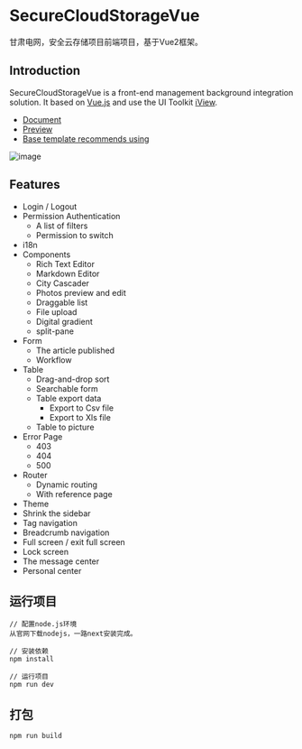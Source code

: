# SecureCloudStorageVue
甘肃电网，安全云存储项目前端项目，基于Vue2框架。

## Introduction

SecureCloudStorageVue is a front-end management background integration solution. It based on [Vue.js](https://github.com/vuejs/vue) and use the UI Toolkit [iView](https://github.com/iview/iview).

- [Document](https://lison16.github.io/iview-admin-doc/)
- [Preview](https://admin.iviewui.com/)
- [Base template recommends using](https://github.com/iview/iview-admin/tree/template)

![image](https://file.iviewui.com/admin-dist/admin-preview.png)

## Features

- Login / Logout
- Permission Authentication
    - A list of filters
    - Permission to switch
- i18n
- Components
    - Rich Text Editor
    - Markdown Editor
    - City Cascader
    - Photos preview and edit
    - Draggable list
    - File upload
    - Digital gradient
    - split-pane
- Form
    - The article published
    - Workflow
- Table
    - Drag-and-drop sort
    - Searchable form
    - Table export data
        - Export to Csv file
        - Export to Xls file
    - Table to picture
- Error Page
    - 403
    - 404
    - 500
- Router
    - Dynamic routing
    - With reference page
- Theme
- Shrink the sidebar
- Tag navigation
- Breadcrumb navigation
- Full screen / exit full screen
- Lock screen
- The message center
- Personal center

## 运行项目
```bush
// 配置node.js环境
从官网下载nodejs，一路next安装完成。

// 安装依赖
npm install

// 运行项目
npm run dev
```

## 打包
```bush
npm run build
```
